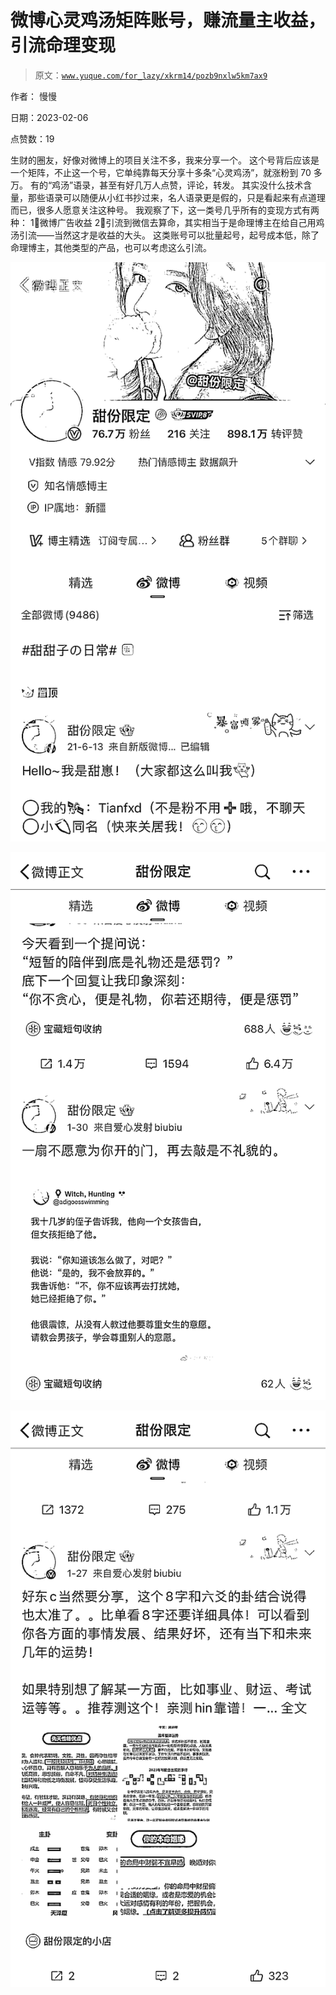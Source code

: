 # 微博心灵鸡汤矩阵账号，赚流量主收益，引流命理变现

> 原文：[`www.yuque.com/for_lazy/xkrm14/pozb9nxlw5km7ax9`](https://www.yuque.com/for_lazy/xkrm14/pozb9nxlw5km7ax9)

作者： 慢慢

日期：2023-02-06

点赞数：19

生财的圈友，好像对微博上的项目关注不多，我来分享一个。 这个号背后应该是一个矩阵，不止这一个号，它单纯靠每天分享十多条“心灵鸡汤”，就涨粉到 70 多万。 有的“鸡汤”语录，甚至有好几万人点赞，评论，转发。 其实没什么技术含量，那些语录可以随便从小红书抄过来，名人语录更是假的，只是看起来有点道理而已，很多人愿意关注这种号。 我观察了下，这一类号几乎所有的变现方式有两种： 1⃣️微博广告收益 2⃣️引流到微信去算命，其实相当于是命理博主在给自己用鸡汤引流——当然这才是收益的大头。 这类账号可以批量起号，起号成本低，除了命理博主，其他类型的产品，也可以考虑这么引流。

![](img/2c93794cded4b904e6cd80f861d8501b.png)

![](img/6f8442d8069ed4b7712d7a401b951478.png)

![](img/923612b493f9bd692ceebeb200facc17.png)

